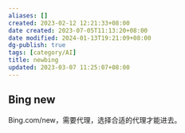 ```yaml
---
aliases: []
created: 2023-02-12 12:21:33+08:00
date created: 2023-07-05T11:13:20+08:00
date modified: 2024-01-13T19:21:09+08:00
dg-publish: true
tags: [category/AI]
title: newbing
updated: 2023-03-07 11:25:07+08:00
---
```


## Bing new
Bing.com/new，需要代理，选择合适的代理才能进去。